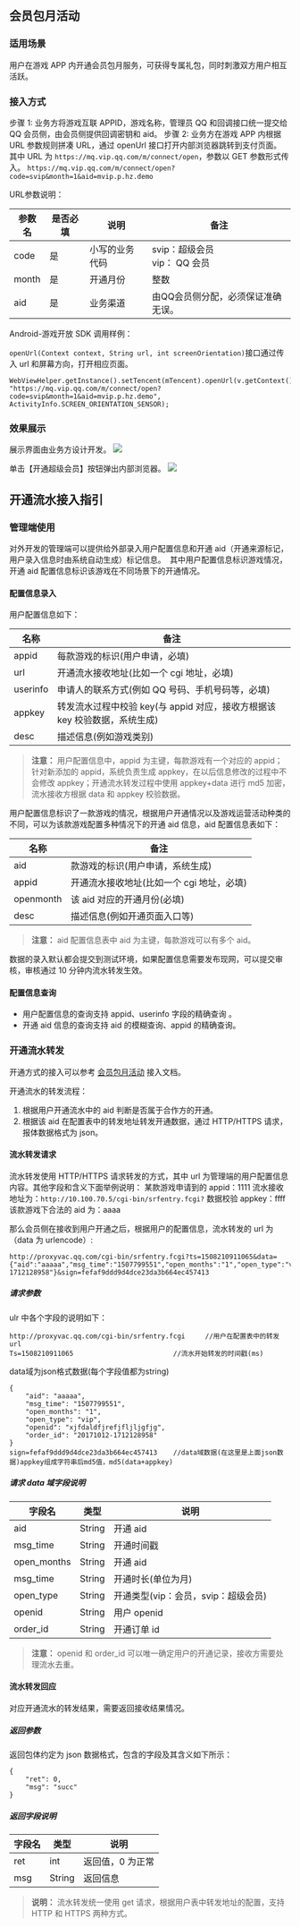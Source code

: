 ## 会员包月活动
### 适用场景
用户在游戏 APP 内开通会员包月服务，可获得专属礼包，同时刺激双方用户相互活跃。

### 接入方式

步骤 1: 业务方将游戏互联 APPID，游戏名称，管理员 QQ 和回调接口统一提交给 QQ 会员侧，由会员侧提供回调密钥和 aid。
步骤 2: 业务方在游戏 APP 内根据 URL 参数规则拼凑 URL，通过 openUrl 接口打开内部浏览器跳转到支付页面。
其中 URL 为 `https://mq.vip.qq.com/m/connect/open`，参数以 GET 参数形式传入。
`https://mq.vip.qq.com/m/connect/open?code=svip&month=1&aid=mvip.p.hz.demo`

URL参数说明：

|参数名	|是否必填	|说明	|备注|
|-----|-----|-----|-----|
|code	|是	|小写的业务代码|	svip：超级会员<br>vip： QQ 会员|
|month	|是	|开通月份	|整数|
|aid	|是	|业务渠道	|由QQ会员侧分配，必须保证准确无误。|

Android-游戏开放 SDK 调用样例：

`openUrl(Context context, String url, int screenOrientation)`接口通过传入 url 和屏幕方向，打开相应页面。
```
WebViewHelper.getInstance().setTencent(mTencent).openUrl(v.getContext(), "https://mq.vip.qq.com/m/connect/open?code=svip&month=1&aid=mvip.p.hz.demo", ActivityInfo.SCREEN_ORIENTATION_SENSOR);
```

### 效果展示
展示界面由业务方设计开发。
![](http://imgcache.tcecqpoc.fsphere.cn/image/mc.qcloudimg.com/static/img/de8d55dc1648837e1a846b8fd25d7cb7/image.png)

单击【开通超级会员】按钮弹出内部浏览器。
![](http://imgcache.tcecqpoc.fsphere.cn/image/mc.qcloudimg.com/static/img/2a0b4b95932fa254fad8e5e77ae801e1/image.png)

## 开通流水接入指引

### 管理端使用
对外开发的管理端可以提供给外部录入用户配置信息和开通 aid（开通来源标记，用户录入信息时由系统自动生成）标记信息。 
其中用户配置信息标识游戏情况，开通 aid 配置信息标识该游戏在不同场景下的开通情况。

#### 配置信息录入
用户配置信息如下：
 
| 名称	| 备注 |
|--------|--------|
| appid	| 每款游戏的标识(用户申请，必填) |
| url	| 开通流水接收地址(比如一个 cgi 地址，必填) |
| userinfo	| 申请人的联系方式(例如 QQ 号码、手机号码等，必填) |
| appkey |	转发流水过程中校验 key(与 appid 对应，接收方根据该 key 校验数据，系统生成) |
|desc	| 描述信息(例如游戏类别) |

>**注意：**
>用户配置信息中，appid 为主键，每款游戏有一个对应的 appid；
>针对新添加的 appid，系统负责生成 appkey，在以后信息修改的过程中不会修改 appkey；开通流水转发过程中使用 appkey+data 进行 md5 加密，流水接收方根据 data 和 appkey 校验数据。

用户配置信息标识了一款游戏的情况，根据用户开通情况以及游戏运营活动种类的不同，可以为该款游戏配置多种情况下的开通 aid 信息，aid 配置信息表如下：

| 名称	| 备注 |
|--------|--------|
| aid	| 款游戏的标识(用户申请，系统生成) |
| appid	| 开通流水接收地址(比如一个 cgi 地址，必填) |
| openmonth	| 该 aid 对应的开通月份(必填) |
| desc	| 描述信息(例如开通页面入口等) |

>**注意：**
>aid 配置信息表中 aid 为主键，每款游戏可以有多个 aid。

数据的录入默认都会提交到测试环境，如果配置信息需要发布现网，可以提交审核，审核通过 10 分钟内流水转发生效。

#### 配置信息查询
- 用户配置信息的查询支持 appid、userinfo 字段的精确查询 。
- 开通 aid 信息的查询支持 aid 的模糊查询、appid 的精确查询。

### 开通流水转发
开通方式的接入可以参考 [会员包月活动]() 接入文档。 

开通流水的转发流程：
1. 根据用户开通流水中的 aid 判断是否属于合作方的开通。 
2. 根据该 aid 在配置表中的转发地址转发开通数据，通过 HTTP/HTTPS 请求，报体数据格式为 json。

#### 流水转发请求
流水转发使用 HTTP/HTTPS 请求转发的方式，其中 url 为管理端的用户配置信息内容。其他字段和含义下面举例说明：
某款游戏申请到的 appid：1111
流水接收地址为：`http://10.100.70.5/cgi-bin/srfentry.fcgi?`
数据校验 appkey：ffff
该款游戏下合法的 aid 为：aaaa

那么会员侧在接收到用户开通之后，根据用户的配置信息，流水转发的 url 为（data 为 urlencode）:
```
http://proxyvac.qq.com/cgi-bin/srfentry.fcgi?ts=1508210911065&data={"aid":"aaaaa","msg_time":"1507799551","open_months":"1","open_type":"vip","openid":"xjfdaldfjrefjfljljgfjg","order_id":"20171012-1712128958"}&sign=fefaf9ddd9d4dce23da3b664ec457413
```

##### 请求参数
ulr 中各个字段的说明如下：
```
http://proxyvac.qq.com/cgi-bin/srfentry.fcgi     //用户在配置表中的转发url
Ts=1508210911065                         //流水开始转发的时间戳(ms)
```
data域为json格式数据(每个字段值都为string)
```
{
    "aid": "aaaaa",                      
    "msg_time": "1507799551",            
    "open_months": "1",                  
    "open_type": "vip",                  
    "openid": "xjfdaldfjrefjfljljgfjg",  
    "order_id": "20171012-1712128958"    
}
sign=fefaf9ddd9d4dce23da3b664ec457413    //data域数据(在这里是上面json数据)appkey组成字符串后md5值，md5(data+appkey)
```

##### 请求 data 域字段说明

| 字段名 | 类型 | 说明 |
|---------|---------|---------|
| aid | String | 开通 aid |
| msg_time | String | 开通时间戳 |
| open_months |String | 开通 aid |
| msg_time | String | 开通时长(单位为月) |
| open_type | String | 开通类型(vip：会员，svip：超级会员) |
| openid | String | 用户 openid |
| order_id | String | 开通订单 id |

>**注意：**
>openid 和 order_id 可以唯一确定用户的开通记录，接收方需要处理流水去重。

#### 流水转发回应
对应开通流水的转发结果，需要返回接收结果情况。

##### 返回参数
返回包体约定为 json 数据格式，包含的字段及其含义如下所示：
```
{
    "ret": 0,                     
    "msg": "succ"
}
```

##### 返回字段说明 

| 字段名 | 类型 | 说明 |
|---------|---------|---------|
| ret | int | 返回值，0 为正常 |
| msg | String | 返回信息 |

>**说明：**
>流水转发统一使用 get 请求，根据用户表中转发地址的配置，支持 HTTP 和 HTTPS 两种方式。
